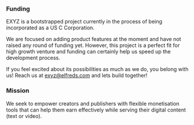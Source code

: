 ### Funding 

EXYZ is a bootstrapped project currently in the process of being incorporated as a US C Corporation.

We are focused on adding product features at the moment and have not raised any round of funding yet. However, this project is a perfect fit for high growth venture and funding can certainly help us speed up the development process. 

If you feel excited about its possibilities as much as we do, you belong with us! Reach us at [exyz@elfreds.com](mailto:exyz@elfreds.com) and lets build together!

### Mission

We seek to empower creators and publishers with flexible monetisation tools that can help them earn effectively while serving their digital content (text or video).
